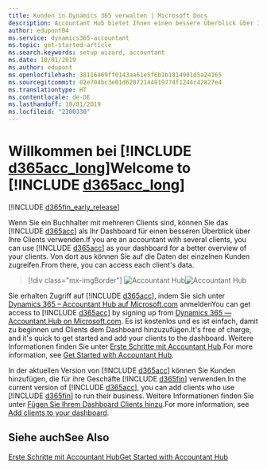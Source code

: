 ```yaml
---
title: Kunden in Dynamics 365 verwalten | Microsoft Docs
description: Accountant Hub bietet Ihnen einen bessere Überblick über Ihre Kunden, sodass Sie ganz einfach zwischen Kunden wechseln können.
author: edupont04
ms.service: dynamics365-accountant
ms.topic: get-started-article
ms.search.keywords: setup wizard, accountant
ms.date: 10/01/2019
ms.author: edupont
ms.openlocfilehash: 38116469ff0143aa61e5f6b1b1814901d5a24165
ms.sourcegitcommit: 02e704bc3e01d62072144919774f1244c42827e4
ms.translationtype: HT
ms.contentlocale: de-DE
ms.lasthandoff: 10/01/2019
ms.locfileid: "2300330"
---
```

# <a name="welcome-to-include-d365acc_longincludesd365acc_long_mdmd"></a><span data-ttu-id="eb53d-103">Willkommen bei [!INCLUDE [d365acc_long](includes/d365acc_long_md.md)]</span><span class="sxs-lookup"><span data-stu-id="eb53d-103">Welcome to [!INCLUDE [d365acc_long](includes/d365acc_long_md.md)]</span></span>
[!INCLUDE [d365fin_early_release](includes/d365fin_early_release.md.md)]

<span data-ttu-id="eb53d-104">Wenn Sie ein Buchhalter mit mehreren Clients sind, können Sie das [!INCLUDE [d365acc](includes/d365acc_md.md)] als Ihr Dashboard für einen besseren Überblick über Ihre Clients verwenden.</span><span class="sxs-lookup"><span data-stu-id="eb53d-104">If you are an accountant with several clients, you can use [!INCLUDE [d365acc](includes/d365acc_md.md)] as your dashboard for a better overview of your clients.</span></span> <span data-ttu-id="eb53d-105">Von dort aus können Sie auf die Daten der einzelnen Kunden zugreifen.</span><span class="sxs-lookup"><span data-stu-id="eb53d-105">From there, you can access each client's data.</span></span>  

> [!div class="mx-imgBorder"]
> <span data-ttu-id="eb53d-106">![Accountant Hub](./media/accountant-get-started/accountant-dashboard.png)</span><span class="sxs-lookup"><span data-stu-id="eb53d-106">![Accountant Hub](./media/accountant-get-started/accountant-dashboard.png)</span></span>

<span data-ttu-id="eb53d-107">Sie erhalten Zugriff auf [!INCLUDE [d365acc](includes/d365acc_md.md)], indem Sie sich unter [Dynamics 365 – Accountant Hub auf Microsoft.com](https://www.microsoft.com/en-us/dynamics365/financial-insights-for-accountants) anmelden</span><span class="sxs-lookup"><span data-stu-id="eb53d-107">You can get access to [!INCLUDE [d365acc](includes/d365acc_md.md)] by signing up from [Dynamics 365 — Accountant Hub on Microsoft.com](https://www.microsoft.com/en-us/dynamics365/financial-insights-for-accountants).</span></span> <span data-ttu-id="eb53d-108">Es ist kostenlos und es ist einfach, damit zu beginnen und Clients dem Dashboard hinzuzufügen.</span><span class="sxs-lookup"><span data-stu-id="eb53d-108">It's free of charge, and it's quick to get started and add your clients to the dashboard.</span></span> <span data-ttu-id="eb53d-109">Weitere Informationen finden Sie unter [Erste Schritte mit Accountant Hub](get-started.md).</span><span class="sxs-lookup"><span data-stu-id="eb53d-109">For more information, see [Get Started with Accountant Hub](get-started.md).</span></span>  

<span data-ttu-id="eb53d-110">In der aktuellen Version von [!INCLUDE [d365acc](includes/d365acc_md.md)] können Sie Kunden hinzufügen, die für ihre Geschäfte [!INCLUDE [d365fin](includes/d365fin_long_md.md)] verwenden.</span><span class="sxs-lookup"><span data-stu-id="eb53d-110">In the current version of [!INCLUDE [d365acc](includes/d365acc_md.md)], you can add clients who use [!INCLUDE [d365fin](includes/d365fin_long_md.md)] to run their business.</span></span> <span data-ttu-id="eb53d-111">Weitere Informationen finden Sie unter [Fügen Sie Ihrem Dashboard Clients hinzu](add-client.md).</span><span class="sxs-lookup"><span data-stu-id="eb53d-111">For more information, see [Add clients to your dashboard](add-client.md).</span></span>  

## <a name="see-also"></a><span data-ttu-id="eb53d-112">Siehe auch</span><span class="sxs-lookup"><span data-stu-id="eb53d-112">See Also</span></span>
[<span data-ttu-id="eb53d-113">Erste Schritte mit Accountant Hub</span><span class="sxs-lookup"><span data-stu-id="eb53d-113">Get Started with Accountant Hub</span></span>](get-started.md)  
